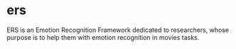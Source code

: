 # ers
ERS is an Emotion Recognition Framework dedicated to researchers, whose purpose is to help them with emotion recognition in movies tasks.
